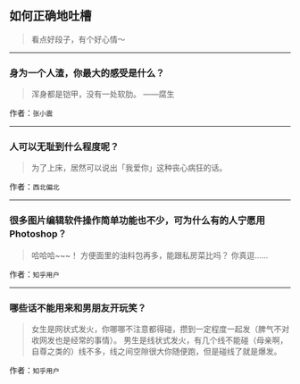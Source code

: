 ## 如何正确地吐槽

> 看点好段子，有个好心情～


 
---

### 身为一个人渣，你最大的感受是什么？

> 浑身都是铠甲，没有一处软肋。
> ——腐生


作者：`张小震`

---

### 人可以无耻到什么程度呢？

> 为了上床，居然可以说出「我爱你」这种丧心病狂的话。


作者：`西北偏北`

---

### 很多图片编辑软件操作简单功能也不少，可为什么有的人宁愿用 Photoshop？

> 哈哈哈~~~！ 方便面里的油料包再多，能跟私房菜比吗？ 你真逗……


作者：`知乎用户`

---

### 哪些话不能用来和男朋友开玩笑？

> 女生是网状式发火，你哪哪不注意都得碰，攒到一定程度一起发（脾气不对收网发也是经常的事情）。
> 男生是线状式发火，有几个线不能碰（母亲啊，自尊之类的）线不多，线之间空隙很大你随便跑，但是碰线了就是爆发。


作者：`知乎用户`
